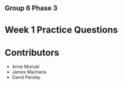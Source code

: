 ## Group 6 Phase 3
# Week 1 Practice Questions

# Contributors
* Anne Muriuki
* James Macharia 
* David Parsley